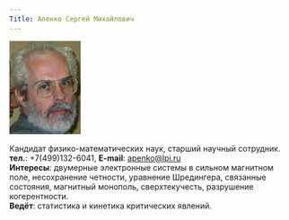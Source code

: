 ```yaml
---
Title: Апенко Сергей Михайлович
---
```


![Апенко Сергей Михайлович](images/ApenkoSM.jpg)

Кандидат физико-математических наук, старший научный сотрудник.<br>
**тел.**: +7(499)132-6041, **E-mail**: [apenko@lpi.ru](mailto:apenko@lpi.ru)<br>
**Интересы**: двумерные электронные системы в сильном магнитном поле, несохранение четности, уравнение Шредингера, связанные состояния, магнитный монополь, сверхтекучесть, разрушение когерентности.<br>
**Ведёт**: статистика и кинетика критических явлений.

